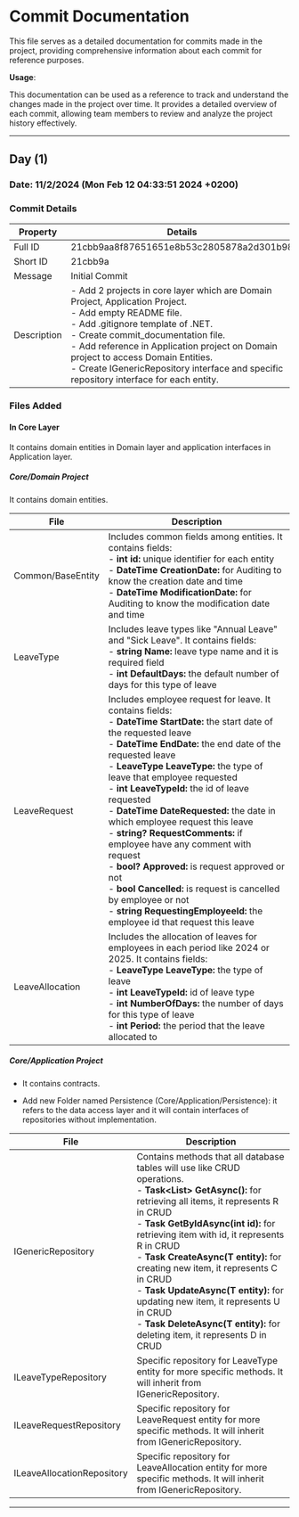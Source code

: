 # Commit Documentation

This file serves as a detailed documentation for commits made in the project, providing comprehensive information about each commit for reference purposes.

**Usage**:

This documentation can be used as a reference to track and understand the changes made in the project over time. It provides a detailed overview of each commit, allowing team members to review and analyze the project history effectively.

------

## Day (1)

### Date: 11/2/2024 (Mon Feb 12 04:33:51 2024 +0200)

### Commit Details

| Property    | Details                                                      |
| ----------- | ------------------------------------------------------------ |
| Full ID     | 21cbb9aa8f87651651e8b53c2805878a2d301b98                     |
| Short ID    | 21cbb9a                                                      |
| Message     | Initial Commit                                               |
| Description | - Add 2 projects in core layer which are Domain Project, Application Project.<br>- Add empty README file.<br>- Add .gitignore template of .NET.<br>- Create commit_documentation file.<br>- Add reference in Application project on Domain project to access Domain Entities.<br>- Create IGenericRepository interface and specific repository interface for each entity. |

### Files Added

#### In Core Layer

It contains domain entities in Domain layer and application interfaces in Application layer.

##### Core/Domain Project

It contains domain entities.

| File              | Description                                                  |
| ----------------- | ------------------------------------------------------------ |
| Common/BaseEntity | Includes common fields among entities. It contains fields:<br>- **int id:** unique identifier for each entity<br>- **DateTime CreationDate:** for Auditing to know the creation date and time<br>- **DateTime ModificationDate:** for Auditing to know the modification date and time |
| LeaveType         | Includes leave types like "Annual Leave" and "Sick Leave". It contains fields:<br>- **string Name:** leave type name and it is required field<br>- **int DefaultDays:** the default number of days for this type of leave |
| LeaveRequest      | Includes employee request for leave. It contains fields:<br>- **DateTime StartDate:** the start date of the requested leave<br>- **DateTime EndDate:** the end date of the requested leave<br>- **LeaveType LeaveType:** the type of leave that employee requested<br>- **int LeaveTypeId:** the id of leave requested<br>- **DateTime DateRequested:** the date in which employee request this leave<br>- **string? RequestComments:** if employee have any comment with request<br>- **bool? Approved:** is request approved or not<br>- **bool Cancelled:** is request is cancelled by employee or not<br>- **string RequestingEmployeeId:** the employee id that request this leave |
| LeaveAllocation   | Includes the allocation of leaves for employees in each period like 2024 or 2025. It contains fields:<br>- **LeaveType LeaveType:** the type of leave<br>- **int LeaveTypeId:** id of leave type<br>- **int NumberOfDays:** the number of days for this type of leave<br>- **int Period:** the period that the leave allocated to |

##### Core/Application Project

- It contains contracts.

- Add new Folder named Persistence (Core/Application/Persistence): it refers to the data access layer and it will contain interfaces of repositories without implementation.

| File                       | Description                                                  |
| -------------------------- | ------------------------------------------------------------ |
| IGenericRepository         | Contains methods that all database tables will use like CRUD operations.<br>- **Task<List<T>> GetAsync():** for retrieving all items, it represents R in CRUD<br>- **Task<T> GetByIdAsync(int id):** for retrieving item with id, it represents R in CRUD<br>- **Task<T> CreateAsync(T entity):** for creating new item, it represents C in CRUD<br>- **Task<T> UpdateAsync(T entity):** for updating new item, it represents U in CRUD<br>- **Task<T> DeleteAsync(T entity):** for deleting item, it represents D in CRUD |
| ILeaveTypeRepository       | Specific repository for LeaveType entity for more specific methods. It will inherit from IGenericRepository. |
| ILeaveRequestRepository    | Specific repository for LeaveRequest entity for more specific methods. It will inherit from IGenericRepository. |
| ILeaveAllocationRepository | Specific repository for LeaveAllocation entity for more specific methods. It will inherit from IGenericRepository. |

------

